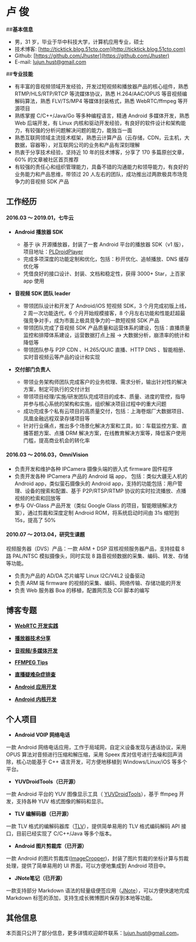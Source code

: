 
**卢   俊**
=============


##**基本信息**
- 男，31 岁，毕业于华中科技大学，计算机应用专业，硕士
- 技术博客: [http://ticktick.blog.51cto.com](http://ticktick.blog.51cto.com)
- Github:   [https://github.com/Jhuster](https://github.com/Jhuster)
- E-mail:   lujun.hust@gmail.com

##**专业技能**

- 有丰富的音视频领域开发经验，开发过短视频和播放器产品的核心组件，熟悉 RTMP/HLS/RTP/RTCP 等流媒体协议，熟悉 H.264/AAC/OPUS 等音视频编解码算法，熟悉 FLV/TS/MP4 等媒体封装格式，熟悉 WebRTC/ffmpeg 等开源项目
- 熟练掌握 C/C++/Java/Go 等多种编程语言，精通 Android 多媒体开发，熟悉 Web 后端开发，有 Linux 内核和驱动开发经验，有良好的软件设计和架构能力，有较强的分析问题解决问题的能力，能独当一面
- 熟悉互联网领域主流技术框架，熟悉云计算产品（云存储，CDN，云主机，大数据，容器等），对互联网公司的业务和产品有深刻理解
- 热衷于分享技术经验，坚持近 10 年的技术博客，分享了 170 多篇原创文章，60% 的文章被社区首页推荐
- 有较强的责任心和组织管理能力，具备不错的沟通能力和领导能力，有良好的业务能力和产品思维，带领过 20 人左右的团队，成功推出过两款极具市场竞争力的音视频 SDK 产品


## **工作经历**

#### 2016.03 ～ 2019.01，七牛云

- **Android 播放器 SDK**
    - 基于 ijk 开源播放器，封装了一套 Android 平台的播放器 SDK（v1 版），项目地址：[PLDroidPlayer](https://github.com/pili-engineering/PLDroidPlayer)
    - 完成多项深度的功能定制和优化，包括：秒开优化、追帧播放、DNS 缓存优化等
    - 凭借良好的接口设计、封装、文档和稳定性，获得 3000+ Star，上百家 app 使用
- **音视频 SDK 团队 leader**
    - 带领团队设计和开发了 Android/iOS 短视频 SDK，3 个月完成初版上线，2 周一次功能迭代，6 个月开始规模接客，8 个月左右功能和性能赶超最强竞争对手，成为市面上极具竞争力的一款短视频 SDK 产品
    - 带领团队完成了音视频 SDK 产品质量和运营体系的建设，包括：直播质量监控和排障体系建设，运营数据打点上报 -> 大数据分析，崩溃率的统计和降低等
    - 带领团队参与 P2P CDN 、H.265/QUIC 直播、HTTP DNS 、智能相册、实时音视频云等产品的设计和实现

- **交付部门负责人**
    - 带领业务架构师团队完成客户的业务梳理、需求分析，输出针对性的解决方案，制定可执行的交付计划
    - 带领项目经理/实施/研发团队完成项目的成本、质量、进度的管控，指导并参与核心系统的架构和实施，组织解决项目过程中的重大问题
    - 成功完成多个私有云项目的高质量交付，包括：上海卷烟厂大数据项目、凤凰金融远程双录存储项目等
    - 针对行业痛点，推出多个场景化解决方案和工具，如：车载监控方案、直播答题方案、点播 DRM 解决方案，在线教育解决方案等，降低客户使用门槛，提高商业机会的转化率

#### 2016.03 ～ 2016.03，OmniVision

- 负责开发和维护各种 IPCamera 摄像头端的嵌入式 firmware 固件程序
- 负责开发各种 IPCamera 产品的 Android 端 app， 包括：类似大疆无人机的 Android app，类似萤石摄像头的 Android app，支持的功能包括：用户管理、设备的搜索和配置、基于 P2P/RTSP/RTMP 协议的实时拉流播放、点播视频的检索和回放等
- 参与 OV-Glass 产品开发（类似  Google Glass 的项目，智能眼镜解决方案），通过剪裁和深度定制 Android ROM，将系统启动时间由 31s 缩短到 15s，提高了 50%

#### 2010.07  ～  2013.04，研究生课题

视频服务器（DVS）产品：一款 ARM + DSP 双核视频服务器产品，支持挂载 8 路 PAL/NTSC 模拟摄像头，同时实现 8 路音视频数据的采集、编码、转发、存储等功能。

  - 负责为产品的 AD/DA 芯片编写 Linux I2C/V4L2 设备驱动
  - 负责 ARM 端 firmware 的视频的采集、编码、网络传输、存储功能的开发
  - 负责 Web 服务器 Boa 的移植，配置网页及 CGI 脚本的编写

**博客专题**
------------------

- **[WebRTC 开发实践](http://blog.51cto.com/ticktick/category19.html)**

- **[播放器技术分享](http://blog.51cto.com/ticktick/category18.html)**

- **[音视频/多媒体开发](http://blog.51cto.com/ticktick/category15.html)**

- **[FFMPEG Tips](http://blog.51cto.com/ticktick/category17.html)**

- **[直播疑难杂症排查](http://blog.51cto.com/ticktick/category16.html)**

- **[Android 应用开发](http://blog.51cto.com/ticktick/category7.html)**

- **[Android 内核开发](http://blog.51cto.com/ticktick/category11.html)**


**个人项目**
------------------

- **Android VOIP 网络电话**

一款 Android 网络电话应用，工作于局域网，自定义设备发现与通话协议，采用 OPUS 算法对音频进行压缩和解压缩，采用 Speex 库对信号进行去噪和回声消除，核心功能基于 C++ 语言开发，可方便地移植到 Windows/Linux/iOS 等多个平台。

- **YUVDroidTools（已开源）**

一款 Android 平台的 YUV 图像显示工具（ [YUVDroidTools](https://github.com/Jhuster/YUVDroidTools)），基于 ffmpeg 开发，支持各种 YUV 格式图像的解码和显示。

- **TLV 编解码器（已开源）**

一款 TLV 格式的编解码器库（[TLV](https://github.com/Jhuster/TLV)），提供简单易用的 TLV 格式编码解码 API 接口，目前已经实现了 C/C++/Java 等多个版本。

- **Android 图片剪裁库（已开源）**

一款 Android 的图片剪裁库([ImageCropper](https://github.com/Jhuster/ImageCropper))，封装了图片剪裁的坐标计算与剪裁处理，提供了简单易用的 UI 界面，可以方便地集成到 Android 项目中。

- **JNote笔记（已开源）**

一款支持部分 Markdown 语法的轻量级便签应用（[JNote](https://github.com/Jhuster/JNote)），可以方便快速地完成 Markdown 标签的添加，支持生成长微博图片保存到本地等功能。


**其他信息**
---------
本页面只公开了部分信息，更多详情欢迎邮件联系：lujun.hust@gmail.com。

